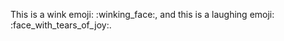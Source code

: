 <!-- Comment which will be optionally removed :winking_face: -->

This is a wink emoji: :winking_face:, and this is a laughing emoji: :face_with_tears_of_joy:.
